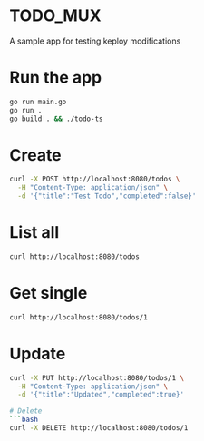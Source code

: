 # TODO_MUX
A sample app for testing keploy modifications

# Run the app
```bash
go run main.go
go run .
go build . && ./todo-ts
```

# Create
```bash
curl -X POST http://localhost:8080/todos \
  -H "Content-Type: application/json" \
  -d '{"title":"Test Todo","completed":false}'
```

# List all
```bash
curl http://localhost:8080/todos
```

# Get single
```bash
curl http://localhost:8080/todos/1
```

# Update
```bash
curl -X PUT http://localhost:8080/todos/1 \
  -H "Content-Type: application/json" \
  -d '{"title":"Updated","completed":true}'

# Delete
```bash
curl -X DELETE http://localhost:8080/todos/1
```